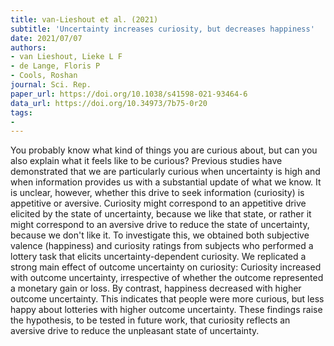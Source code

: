 ```yaml
---
title: van-Lieshout et al. (2021)
subtitle: 'Uncertainty increases curiosity, but decreases happiness'
date: 2021/07/07
authors:
- van Lieshout, Lieke L F
- de Lange, Floris P
- Cools, Roshan
journal: Sci. Rep.
paper_url: https://doi.org/10.1038/s41598-021-93464-6
data_url: https://doi.org/10.34973/7b75-0r20
tags:
- 
---
```


You probably know what kind of things you are curious about, but can you also explain what it feels like to be curious? Previous studies have demonstrated that we are particularly curious when uncertainty is high and when information provides us with a substantial update of what we know. It is unclear, however, whether this drive to seek information (curiosity) is appetitive or aversive. Curiosity might correspond to an appetitive drive elicited by the state of uncertainty, because we like that state, or rather it might correspond to an aversive drive to reduce the state of uncertainty, because we don't like it. To investigate this, we obtained both subjective valence (happiness) and curiosity ratings from subjects who performed a lottery task that elicits uncertainty-dependent curiosity. We replicated a strong main effect of outcome uncertainty on curiosity: Curiosity increased with outcome uncertainty, irrespective of whether the outcome represented a monetary gain or loss. By contrast, happiness decreased with higher outcome uncertainty. This indicates that people were more curious, but less happy about lotteries with higher outcome uncertainty. These findings raise the hypothesis, to be tested in future work, that curiosity reflects an aversive drive to reduce the unpleasant state of uncertainty.
